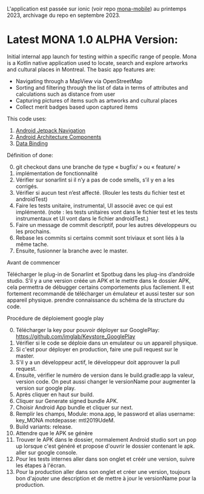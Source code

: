 L'application est passée sur ionic (voir repo [mona-mobile](https://github.com/MaisonMONA/mona-mobile)) au printemps 2023, archivage du repo en septembre 2023.

# Latest MONA 1.0 ALPHA Version:

Initial internal app launch for testing within a specific range of people. Mona is a Kotlin 
native application used to locate, search and explore artworks and cultural places in Montreal.
The basic app features are:
 - Navigating through a MapView via OpenStreetMap
 - Sorting and filtering through the list of data in terms of attributes and calculations such as distance from user
 - Capturing pictures of items such as artworks and cultural places
 - Collect merit badges based upon captured items

This code uses:
1) [Android Jetpack Navigation](https://developer.android.com/guide/navigation)
2) [Android Architecture Components](https://developer.android.com/topic/libraries/architecture)
3) [Data Binding](https://developer.android.com/topic/libraries/data-binding)

Définition of done:

0) git checkout dans une branche de type « bugfix/ » ou « feature/ » 
1) implémentation de fonctionnalité
2) Vérifier sur sonarlint si il n’y a pas de code smells, s’il y en a les corrigés.
3) Vérifier si aucun test n’est affecté. (Rouler les tests du fichier test et androidTest)
4) Faire les tests unitaire, instrumental, UI associé avec ce qui est implémenté. (note : les tests unitaires vont dans le fichier test et les tests instrumentaux et UI vont dans le fichier androidTest.)
5) Faire un message de commit descriptif, pour les autres développeurs ou les prochains. 
6) Rebase les commits si certains commit sont triviaux et sont liés à la même tache.
7) Ensuite, fusionner la branche avec le master.

Avant de commencer 

Télécharger le plug-in de Sonarlint et Spotbug dans les plug-ins d’androïde studio.
S’il y a une version créée un APK et le mettre dans le dossier APK, cela permettra de débugger certains comportements plus facilement.
Il est fortement recommandé de télécharger un émulateur et aussi tester sur son appareil physique.
prendre connaissance du schéma de la structure du code.

Procédure de déploiement google play

0) Télécharger la key pour pouvoir déployer sur GooglePlay: https://github.com/imglab/Keystore_GooglePlay
1) Vérifier si le code se déploie dans un emulateur ou un appareil physique.
2) Si c'est pour déployer en production, faire une pull request sur le master.
3) S'il y a un développeur actif, le développeur doit approuver la pull request.
4) Ensuite, vérifier le numéro de version dans le build.gradle:app la valeur, version code. On peut aussi changer le versionName pour augmenter la version sur google play.
5) Après cliquer en haut sur build.
6) Cliquer sur Generate signed bundle APK.
7) Choisir Android App bundle et cliquer sur next.
8) Remplir les champs, Module: mona.app, le password et alias username: key_MONA motdepasse: mtl2019UdeM.
9) Build variants: release.
10) Attendre que le APK se génère
11) Trouver le APK dans le dossier, normalement Android studio sort un pop up lorsque c'est généré et propose d'ouvrir le dossier contenant le apk.
aller sur google console.
12) Pour les tests internes aller dans son onglet et créér une version, suivre les étapes à l'écran.
13) Pour la production aller dans son onglet et créer une version, toujours bon d'ajouter une description et de mettre à jour le versionName pour la production.

